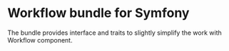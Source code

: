 # Workflow bundle for Symfony
The bundle provides interface and traits to slightly simplify the work with Workflow component.
